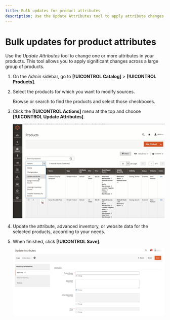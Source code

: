 ```yaml
---
title: Bulk updates for product attributes
description: Use the Update Attributes tool to apply attribute changes to  multiple products.
---
```

# Bulk updates for product attributes

Use the _Update Attributes_ tool to change one or more attributes in your products. This tool allows you to apply significant changes across a large group of products.

1. On the _Admin_ sidebar, go to **[!UICONTROL Catalog]** > **[!UICONTROL Products]**.

1. Select the products for which you want to modify sources.

   Browse or search to find the products and select those checkboxes.

1. Click the **[!UICONTROL Actions]** menu at the top and choose **[!UICONTROL Update Attributes]**.

   ![Select products to be updated](./assets/bulk-product-updating-action.png)<!-- zoom -->

1. Update the attribute, advanced inventory, or website data for the selected products, according to your needs.

1. When finished, click **[!UICONTROL Save]**.

   ![Bulk updating for attributes](./assets/bulk-product-attribute-update.png)<!-- zoom -->